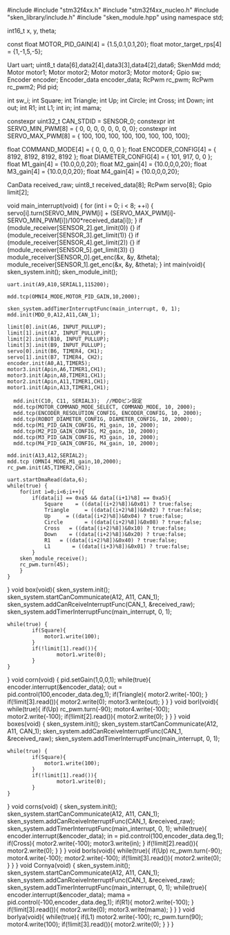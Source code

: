 #include <cmath>
#include "stm32f4xx.h"
#include "stm32f4xx_nucleo.h"
#include "sken_library/include.h"
#include "sken_module.hpp"
using namespace std;

int16_t x, y, theta;

const float MOTOR_PID_GAIN[4] = {1.5,0.1,0.1,20};
float motor_target_rps[4] = {1,-1,5,-5};

Uart uart;
uint8_t data[6],data2[4],data3[3],data4[2],data6;
SkenMdd mdd;
Motor motor1;
Motor motor2;
Motor motor3;
Motor motor4;
Gpio sw;
Encoder encoder;
Encoder_data encoder_data;
RcPwm rc_pwm;
RcPwm rc_pwm2;
Pid pid;

int sw_i;
int Square;
int Triangle;
int Up;
int Circle;
int Cross;
int Down;
int out;
int R1;
int L1;
int in;
int mama;

constexpr uint32_t CAN_STDID = SENSOR_0;
constexpr int SERVO_MIN_PWM[8] = {   0,   0,   0,   0,   0,   0,   0,   0};
constexpr int SERVO_MAX_PWM[8] = { 100, 100, 100, 100, 100, 100, 100, 100};

float COMMAND_MODE[4] = { 0, 0, 0, 0 };
float ENCODER_CONFIG[4] = { 8192, 8192, 8192, 8192 };
float DIAMETER_CONFIG[4] = { 101, 917, 0, 0 };
float M1_gain[4] = {10.0,0,0,20};
float M2_gain[4] = {10.0,0,0,20};
float M3_gain[4] = {10.0,0,0,20};
float M4_gain[4] = {10.0,0,0,20};

CanData received_raw;
uint8_t received_data[8];
RcPwm servo[8];
Gpio limit[2];

void main_interrupt(void) {
	for (int i = 0; i < 8; ++i) {
			servo[i].turn(SERVO_MIN_PWM[i] + (SERVO_MAX_PWM[i]-SERVO_MIN_PWM[i])/100*received_data[i]);
		}
	if (module_receiver[SENSOR_2].get_limit(0)) {}
	if (module_receiver[SENSOR_3].get_limit(1)) {}
	if (module_receiver[SENSOR_4].get_limit(2)) {}
	if (module_receiver[SENSOR_5].get_limit(3)) {}
	module_receiver[SENSOR_0].get_enc(&x, &y, &theta);
	module_receiver[SENSOR_1].get_enc(&x, &y, &theta);
}
int main(void){
	sken_system.init();
	sken_module_init();

	uart.init(A9,A10,SERIAL1,115200);

    mdd.tcp(OMNI4_MODE,MOTOR_PID_GAIN,10,2000);

	sken_system.addTimerInterruptFunc(main_interrupt, 0, 1);
	mdd.init(MDD_0,A12,A11,CAN_1);

	limit[0].init(A6, INPUT_PULLUP);
	limit[1].init(A7, INPUT_PULLUP);
	limit[2].init(B10, INPUT_PULLUP);
	limit[3].init(B9, INPUT_PULLUP);
	servo[0].init(B6, TIMER4, CH1);
	servo[1].init(B7, TIMER4, CH2);
	encoder.init(A0,A1,TIMER5);
	motor3.init(Apin,A6,TIMER1,CH1);
	motor3.init(Apin,A8,TIMER1,CH1);
    motor2.init(Apin,A11,TIMER1,CH1);
	motor1.init(Apin,A13,TIMER1,CH1);

	  mdd.init(C10, C11, SERIAL3);  //MDDピン設定
	  mdd.tcp(MOTOR_COMMAND_MODE_SELECT, COMMAND_MODE, 10, 2000);
	  mdd.tcp(ENCODER_RESOLUTION_CONFIG, ENCODER_CONFIG, 10, 2000);
	  mdd.tcp(ROBOT_DIAMETER_CONFIG, DIAMETER_CONFIG, 10, 2000);
	  mdd.tcp(M1_PID_GAIN_CONFIG, M1_gain, 10, 2000);
	  mdd.tcp(M2_PID_GAIN_CONFIG, M2_gain, 10, 2000);
	  mdd.tcp(M3_PID_GAIN_CONFIG, M3_gain, 10, 2000);
	  mdd.tcp(M4_PID_GAIN_CONFIG, M4_gain, 10, 2000);

	mdd.init(A13,A12,SERIAL2);
	mdd.tcp (OMNI4_MODE,M1_gain,10,2000);
	rc_pwm.init(A5,TIMER2,CH1);

	uart.startDmaRead(data,6);
	while(true) {
		for(int i=0;i<6;i++){
			if(data[i] == 0xa5 && data[(i+1)%8] == 0xa5){
				Square    = ((data[(i+2)%8])&0x01) ? true:false;
				Triangle     = ((data[(i+2)%8])&0x02) ? true:false;
				Up     = ((data[(i+2)%8])&0x04) ? true:false;
				Circle       = ((data[(i+2)%8])&0x08) ? true:false;
				Cross   = ((data[(i+2)%8])&0x10) ? true:false;
				Down    = ((data[(i+2)%8])&0x20) ? true:false;
				R1   = ((data[(i+2)%8])&0x40) ? true:false;
				L1       = ((data[(i+3)%8])&0x01) ? true:false;
			}
		sken_module_receive();
		rc_pwm.turn(45);
		}
	}
}
void box(void){
	sken_system.init();
	sken_system.startCanCommunicate(A12, A11, CAN_1);
	sken_system.addCanRceiveInterruptFunc(CAN_1, &received_raw);
	sken_system.addTimerInterruptFunc(main_interrupt, 0, 1);

	while(true) {
			if(Square){
				motor1.write(100);
			}
			if(!limit[1].read()){
					motor1.write(0);
			}
	}
}
void corn(void)
{
    pid.setGain(1,0,0,1);
    while(true){
    	encoder.interrupt(&encoder_data);
    	out = pid.control(100,encoder_data.deg,1);
    	if(Triangle){
    		motor2.write(-100);
    	}
    	if(!limit[3].read()){
    		motor2.write(0);
    		motor3.write(out);
    	}
    }
}
void borl(void){
	while(true){
		if(Up)
		rc_pwm.turn(-90);
		motor4.write(-100);
		motor2.write(-100);
		if(!limit[2].read()){
			motor2.write(0);
		}
	}
}
void boxes(void)
{
	sken_system.init();
	sken_system.startCanCommunicate(A12, A11, CAN_1);
	sken_system.addCanRceiveInterruptFunc(CAN_1, &received_raw);
	sken_system.addTimerInterruptFunc(main_interrupt, 0, 1);

	while(true) {
			if(Square){
				motor1.write(100);
			}
			if(!limit[1].read()){
					motor1.write(0);
			}
	}
}
void corns(void)
{
	sken_system.init();
	sken_system.startCanCommunicate(A12, A11, CAN_1);
	sken_system.addCanRceiveInterruptFunc(CAN_1, &received_raw);
	sken_system.addTimerInterruptFunc(main_interrupt, 0, 1);
	while(true){
    	encoder.interrupt(&encoder_data);
    	in = pid.control(100,encoder_data.deg,1);
    	if(Cross){
    		motor2.write(-100);
    		motor3.write(in);
    	}
    	if(!limit[2].read()){
    	motor2.write(0);
    	}
	}
}
void borls(void){
	while(true){
		if(Up)
		rc_pwm.turn(-90);
		motor4.write(-100);
		motor2.write(-100);
		if(!limit[3].read()){
			motor2.write(0);
		}
	}
}
void Cornya(void)
{
	sken_system.init();
		sken_system.startCanCommunicate(A12, A11, CAN_1);
		sken_system.addCanRceiveInterruptFunc(CAN_1, &received_raw);
		sken_system.addTimerInterruptFunc(main_interrupt, 0, 1);
		while(true){
	    	encoder.interrupt(&encoder_data);
	    	mama = pid.control(-100,encoder_data.deg,1);
	    	if(R1){
	    		motor2.write(-100);
	    	}
	    	if(!limit[3].read()){
	    		motor2.write(0);
	    		motor3.write(mama);
	    	}
		}
}
void borlya(void){
	while(true){
		if(L1)
		motor2.write(-100);
		rc_pwm.turn(90);
		motor4.write(100);
		if(!limit[3].read()){
				motor2.write(0);
		}
	}
}
